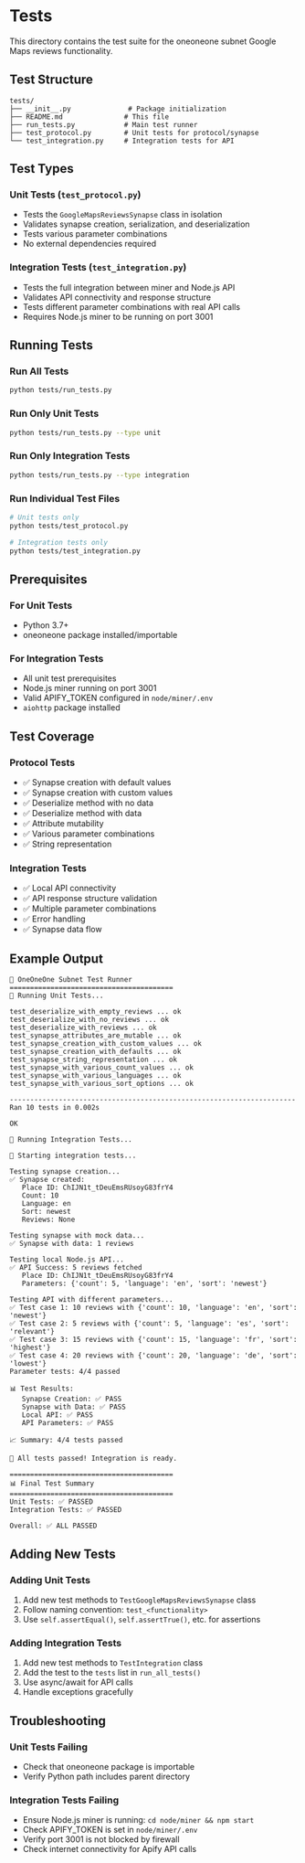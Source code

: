 # Tests

This directory contains the test suite for the oneoneone subnet Google Maps reviews functionality.

## Test Structure

```
tests/
├── __init__.py              # Package initialization
├── README.md               # This file
├── run_tests.py            # Main test runner
├── test_protocol.py        # Unit tests for protocol/synapse
└── test_integration.py     # Integration tests for API
```

## Test Types

### Unit Tests (`test_protocol.py`)
- Tests the `GoogleMapsReviewsSynapse` class in isolation
- Validates synapse creation, serialization, and deserialization
- Tests various parameter combinations
- No external dependencies required

### Integration Tests (`test_integration.py`)
- Tests the full integration between miner and Node.js API
- Validates API connectivity and response structure
- Tests different parameter combinations with real API calls
- Requires Node.js miner to be running on port 3001

## Running Tests

### Run All Tests
```bash
python tests/run_tests.py
```

### Run Only Unit Tests
```bash
python tests/run_tests.py --type unit
```

### Run Only Integration Tests
```bash
python tests/run_tests.py --type integration
```

### Run Individual Test Files
```bash
# Unit tests only
python tests/test_protocol.py

# Integration tests only
python tests/test_integration.py
```

## Prerequisites

### For Unit Tests
- Python 3.7+
- oneoneone package installed/importable

### For Integration Tests
- All unit test prerequisites
- Node.js miner running on port 3001
- Valid APIFY_TOKEN configured in `node/miner/.env`
- `aiohttp` package installed

## Test Coverage

### Protocol Tests
- ✅ Synapse creation with default values
- ✅ Synapse creation with custom values
- ✅ Deserialize method with no data
- ✅ Deserialize method with data
- ✅ Attribute mutability
- ✅ Various parameter combinations
- ✅ String representation

### Integration Tests
- ✅ Local API connectivity
- ✅ API response structure validation
- ✅ Multiple parameter combinations
- ✅ Error handling
- ✅ Synapse data flow

## Example Output

```
🚀 OneOneOne Subnet Test Runner
========================================
🧪 Running Unit Tests...

test_deserialize_with_empty_reviews ... ok
test_deserialize_with_no_reviews ... ok
test_deserialize_with_reviews ... ok
test_synapse_attributes_are_mutable ... ok
test_synapse_creation_with_custom_values ... ok
test_synapse_creation_with_defaults ... ok
test_synapse_string_representation ... ok
test_synapse_with_various_count_values ... ok
test_synapse_with_various_languages ... ok
test_synapse_with_various_sort_options ... ok

----------------------------------------------------------------------
Ran 10 tests in 0.002s

OK

🔗 Running Integration Tests...

🚀 Starting integration tests...

Testing synapse creation...
✅ Synapse created:
   Place ID: ChIJN1t_tDeuEmsRUsoyG83frY4
   Count: 10
   Language: en
   Sort: newest
   Reviews: None

Testing synapse with mock data...
✅ Synapse with data: 1 reviews

Testing local Node.js API...
✅ API Success: 5 reviews fetched
   Place ID: ChIJN1t_tDeuEmsRUsoyG83frY4
   Parameters: {'count': 5, 'language': 'en', 'sort': 'newest'}

Testing API with different parameters...
✅ Test case 1: 10 reviews with {'count': 10, 'language': 'en', 'sort': 'newest'}
✅ Test case 2: 5 reviews with {'count': 5, 'language': 'es', 'sort': 'relevant'}
✅ Test case 3: 15 reviews with {'count': 15, 'language': 'fr', 'sort': 'highest'}
✅ Test case 4: 20 reviews with {'count': 20, 'language': 'de', 'sort': 'lowest'}
Parameter tests: 4/4 passed

📊 Test Results:
   Synapse Creation: ✅ PASS
   Synapse with Data: ✅ PASS
   Local API: ✅ PASS
   API Parameters: ✅ PASS

📈 Summary: 4/4 tests passed

🎉 All tests passed! Integration is ready.

========================================
📊 Final Test Summary
========================================
Unit Tests: ✅ PASSED
Integration Tests: ✅ PASSED

Overall: ✅ ALL PASSED
```

## Adding New Tests

### Adding Unit Tests
1. Add new test methods to `TestGoogleMapsReviewsSynapse` class
2. Follow naming convention: `test_<functionality>`
3. Use `self.assertEqual()`, `self.assertTrue()`, etc. for assertions

### Adding Integration Tests
1. Add new test methods to `TestIntegration` class
2. Add the test to the `tests` list in `run_all_tests()`
3. Use async/await for API calls
4. Handle exceptions gracefully

## Troubleshooting

### Unit Tests Failing
- Check that oneoneone package is importable
- Verify Python path includes parent directory

### Integration Tests Failing
- Ensure Node.js miner is running: `cd node/miner && npm start`
- Check APIFY_TOKEN is set in `node/miner/.env`
- Verify port 3001 is not blocked by firewall
- Check internet connectivity for Apify API calls 